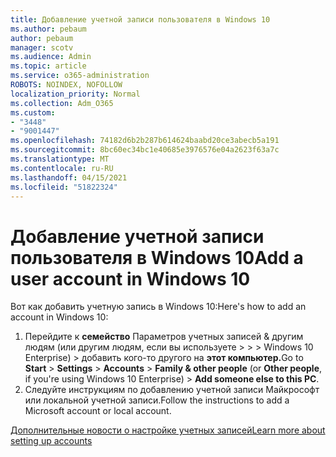 ```yaml
---
title: Добавление учетной записи пользователя в Windows 10
ms.author: pebaum
author: pebaum
manager: scotv
ms.audience: Admin
ms.topic: article
ms.service: o365-administration
ROBOTS: NOINDEX, NOFOLLOW
localization_priority: Normal
ms.collection: Adm_O365
ms.custom:
- "3448"
- "9001447"
ms.openlocfilehash: 74182d6b2b287b614624baabd20ce3abecb5a191
ms.sourcegitcommit: 8bc60ec34bc1e40685e3976576e04a2623f63a7c
ms.translationtype: MT
ms.contentlocale: ru-RU
ms.lasthandoff: 04/15/2021
ms.locfileid: "51822324"
---
```

# <a name="add-a-user-account-in-windows-10"></a><span data-ttu-id="80a00-102">Добавление учетной записи пользователя в Windows 10</span><span class="sxs-lookup"><span data-stu-id="80a00-102">Add a user account in Windows 10</span></span>

<span data-ttu-id="80a00-103">Вот как добавить учетную запись в Windows 10:</span><span class="sxs-lookup"><span data-stu-id="80a00-103">Here's how to add an account in Windows 10:</span></span>

1. <span data-ttu-id="80a00-104">Перейдите к **семейство** Параметров учетных записей & другим людям (или другим людям, если вы используете  >    >    >   Windows 10 Enterprise) > добавить кого-то другого на **этот компьютер.**</span><span class="sxs-lookup"><span data-stu-id="80a00-104">Go to **Start** > **Settings** > **Accounts** > **Family & other people** (or **Other people**, if you're using Windows 10 Enterprise) > **Add someone else to this PC**.</span></span>
2. <span data-ttu-id="80a00-105">Следуйте инструкциям по добавлению учетной записи Майкрософт или локальной учетной записи.</span><span class="sxs-lookup"><span data-stu-id="80a00-105">Follow the instructions to add a Microsoft account or local account.</span></span>

[<span data-ttu-id="80a00-106">Дополнительные новости о настройке учетных записей</span><span class="sxs-lookup"><span data-stu-id="80a00-106">Learn more about setting up accounts</span></span>](https://support.microsoft.com/help/17197/)